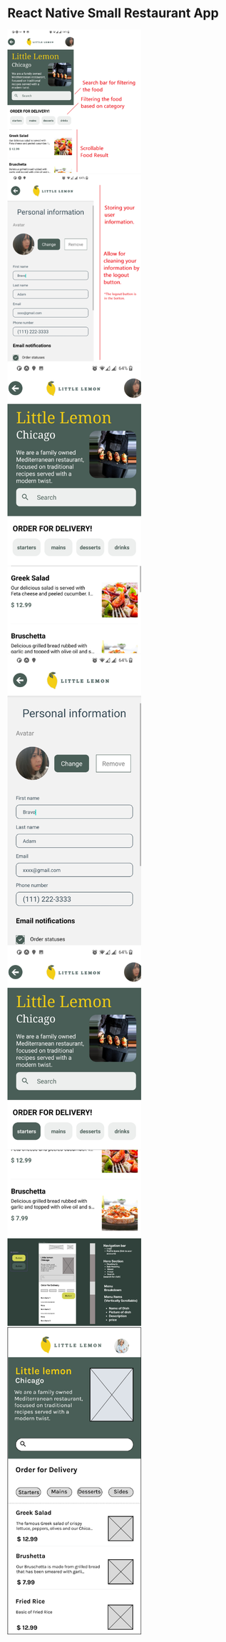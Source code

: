 # React Native Small Restaurant App

<img src="https://github.com/JonathanSum/little-lemon/blob/main/Examples/showcase1.png?raw=true" width="300px"/>
<img src="https://github.com/JonathanSum/little-lemon/blob/main/Examples/showcase2.png?raw=true" width="300px"/>
<img src="https://github.com/JonathanSum/little-lemon/blob/main/Examples/Screenshot_20230209-043711.jpg?raw=true" width="300px"/>
<img src="https://github.com/JonathanSum/little-lemon/blob/main/Examples/Screenshot_20230209-043703.jpg?raw=true" width="300px"/>
<img src="https://github.com/JonathanSum/little-lemon/blob/main/Examples/Screenshot_20230209-043727.jpg?raw=true" width="300px"/>
<img src="https://github.com/JonathanSum/little-lemon/blob/main/WireFrame/WireFrame2.png?raw=true" width="300px"/>
<img src="https://github.com/JonathanSum/little-lemon/blob/main/WireFrame/Wireframe1.png?raw=true" width="300px"/>
